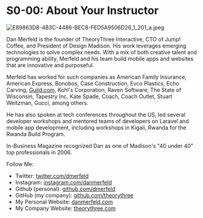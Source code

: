# S0-00: About Your Instructor

![E89863D8-4B3C-4486-BEC8-FED5A9506D26_1_201_a.jpeg](https://res.craft.do/user/full/ed7711be-2bc0-d285-6684-1669203b1b48/67EB03C0-409A-409B-A353-5E34CAEFAEF5_2/E89863D8-4B3C-4486-BEC8-FED5A9506D26_1_201_a.jpeg)

Dan Merfeld is the founder of TheoryThree Interactive, CTO of Jump! Coffee, and President of Design Madison. His work leverages emerging technologies to solve complex needs. With a mix of both creative talent and programming ability, Merfeld and his team build mobile apps and websites that are innovative and purposeful.

Merfeld has worked for such companies as American Family Insurance, American Express, Bonobos, Case Construction, Evco Plastics, Echo Carving, [Guild.com](http://Guild.com), Kohl's Corporation, Raven Software, The State of Wisconsin, Tapestry Inc, Kate Spade, Coach, Coach Outlet, Stuart Weitzman, Gucci, among others.

He has also spoken at tech conferences throughout the US, led several developer workshops and mentored teams of developers on Laravel and mobile app development, including workshops in Kigali, Rwanda for the Rwanda Build Program.

In-Business Magazine recognized Dan as one of Madison's "40 under 40" top professionals in 2006.

Follow Me:

- Twitter: [twitter.com/dmerfeld](https://twitter.com/dmerfeld)
- Instagram: [instagram.com/danmerfeld](https://www.instagram.com/danmerfeld/)
- Github (personal): [github.com/dmerfeld](https://github.com/dmerfeld)
- GitHub (my company): [github.com/theorythree](https://github.com/theorythree)
- My Personal Website: [danmerfeld.com](https://danmerfeld.com)
- My Company Website: [theorythree.com](https://www.theorythree.com)


